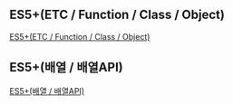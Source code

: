 ## ES5+(ETC / Function / Class / Object)
[ES5+(ETC / Function / Class / Object)](https://velog.io/@jiyoon2/ES5ETC-Function-Class-Object)
## ES5+(배열 / 배열API)
[ES5+(배열 / 배열API)](https://velog.io/@jiyoon2/ES5%EB%B0%B0%EC%97%B4-%EB%B0%B0%EC%97%B4API)
